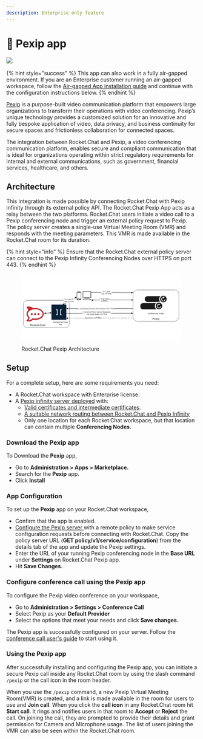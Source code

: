 ```yaml
---
description: Enterprise only feature
---
```


# 👑 Pexip app

![](<../../../.gitbook/assets/2021-06-10\_22-31-38 (3) (3) (3) (3) (3) (3) (3) (3) (3) (2) (3) (1) (1) (1) (1) (2) (1) (1) (18) (1).jpg>)

{% hint style="success" %}
This app can also work in a fully air-gapped environment. If you are an Enterprise customer running an air-gapped workspace, follow the [Air-gapped App installation guide](../../../setup-and-configure/rocket.chat-air-gapped-deployment/air-gapped-app-installation.md) and continue with the configuration instructions below.
{% endhint %}

[Pexip](https://www.pexip.com/) is a purpose-built video communication platform that empowers large organizations to transform their operations with video conferencing. Pexip’s unique technology provides a customized solution for an innovative and fully bespoke application of video, data privacy, and business continuity for secure spaces and frictionless collaboration for connected spaces.

The integration between Rocket.Chat and Pexip, a video conferencing communication platform, enables secure and compliant communication that is ideal for organizations operating within strict regulatory requirements for internal and external communications, such as government, financial services, healthcare, and others.

## Architecture

This integration is made possible by connecting Rocket.Chat with Pexip infinity through its external policy API. The Rocket.Chat Pexip App acts as a relay between the two platforms. Rocket.Chat users initiate a video call to a Pexip conferencing node and trigger an external policy request to Pexip. The policy server creates a single-use Virtual Meeting Room (VMR) and responds with the meeting parameters. This VMR is made available in the Rocket.Chat room for its duration.

{% hint style="info" %}
Ensure that the Rocket.Chat external policy server can connect to the Pexip Infinity Conferencing Nodes over HTTPS on port 443.
{% endhint %}

<figure><img src="../../../.gitbook/assets/RocketChat-Pexip.png" alt=""><figcaption><p>Rocket.Chat Pexip Architecture</p></figcaption></figure>

## Setup

For a complete setup, here are some requirements you need:

* A Rocket.Chat workspace with Enterprise license.
* A [Pexip infinity server deployed](https://docs.pexip.com/admin/installation\_overview.htm) with:
  * [Valid certificates and intermediate certificates](https://docs.pexip.com/admin/certificate\_management.htm).
  * [A suitable network routing between Rocket.Chat and Pexip Infinity](https://docs.pexip.com/admin/port\_usage.htm)
  * Only one location for each Rocket.Chat workspace, but that location can contain multiple **Conferencing Nodes**.

### Download the Pexip app

To Download the **Pexip** app,

* Go to **Administration > Apps > Marketplace.**
* Search for the **Pexip** app.
* Click **Install**

### App Configuration

To set up the **Pexip** app on your Rocket.Chat workspace,

* Confirm that the app is enabled.
* [Configure the Pexip server ](https://docs.pexip.com/admin/integrate\_policy.htm)with a remote policy to make service configuration requests before connecting with Rocket.Chat. Copy the policy server URL (**GET policy/v1/service/configuration**) from the details tab of the app and update the Pexip settings.
* Enter the URL of your running Pexip conferencing node in the **Base URL** under **Settings** on Rocket.Chat Pexip app.
* Hit **Save Changes.**

### Configure conference call using the Pexip app

To configure the Pexip video conference on your workspace,

* Go to **Administration > Settings > Conference Call**
* Select Pexip as your **Default Provider**
* Select the options that meet your needs and click **Save changes.**

The Pexip app is successfully configured on your server. Follow the [conference call user's guide](../conference-call-users-guide.md) to start using it.

### Using the Pexip app

After successfully installing and configuring the Pexip app, you can initiate a secure Pexip call inside any Rocket.Chat room by using the slash command `/pexip` or the call icon in the room header.

When you use the `/pexip` command, a new Pexip Virtual Meeting Room(VMR) is created, and a link is made available in the room for users to use and **Join call**. When you click the **call icon** in any Rocket.Chat room hit **Start call**. It rings and notifies users in that room to **Accept** or **Reject** the call. On joining the call, they are prompted to provide their details and grant permission for Camera and Microphone usage. The list of users joining the VMR can also be seen within the Rocket.Chat room.
